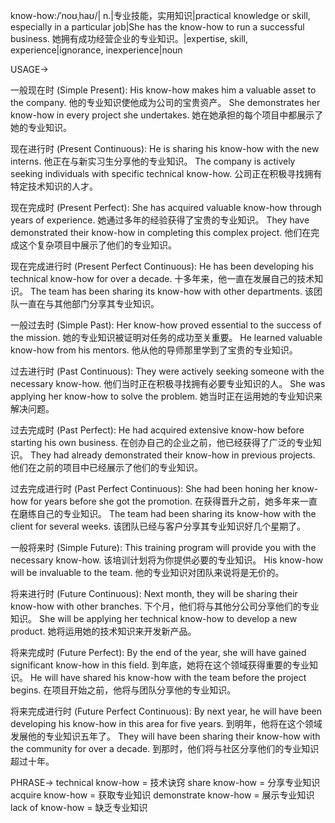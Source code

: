 know-how:/ˈnoʊˌhaʊ/| n.|专业技能，实用知识|practical knowledge or skill, especially in a particular job|She has the know-how to run a successful business. 她拥有成功经营企业的专业知识。|expertise, skill, experience|ignorance, inexperience|noun


USAGE->

一般现在时 (Simple Present):
His know-how makes him a valuable asset to the company. 他的专业知识使他成为公司的宝贵资产。
She demonstrates her know-how in every project she undertakes.  她在她承担的每个项目中都展示了她的专业知识。

现在进行时 (Present Continuous):
He is sharing his know-how with the new interns. 他正在与新实习生分享他的专业知识。
The company is actively seeking individuals with specific technical know-how. 公司正在积极寻找拥有特定技术知识的人才。

现在完成时 (Present Perfect):
She has acquired valuable know-how through years of experience. 她通过多年的经验获得了宝贵的专业知识。
They have demonstrated their know-how in completing this complex project. 他们在完成这个复杂项目中展示了他们的专业知识。

现在完成进行时 (Present Perfect Continuous):
He has been developing his technical know-how for over a decade. 十多年来，他一直在发展自己的技术知识。
The team has been sharing its know-how with other departments. 该团队一直在与其他部门分享其专业知识。


一般过去时 (Simple Past):
Her know-how proved essential to the success of the mission. 她的专业知识被证明对任务的成功至关重要。
He learned valuable know-how from his mentors. 他从他的导师那里学到了宝贵的专业知识。

过去进行时 (Past Continuous):
They were actively seeking someone with the necessary know-how. 他们当时正在积极寻找拥有必要专业知识的人。
She was applying her know-how to solve the problem. 她当时正在运用她的专业知识来解决问题。

过去完成时 (Past Perfect):
He had acquired extensive know-how before starting his own business. 在创办自己的企业之前，他已经获得了广泛的专业知识。
They had already demonstrated their know-how in previous projects. 他们在之前的项目中已经展示了他们的专业知识。


过去完成进行时 (Past Perfect Continuous):
She had been honing her know-how for years before she got the promotion. 在获得晋升之前，她多年来一直在磨练自己的专业知识。
The team had been sharing its know-how with the client for several weeks.  该团队已经与客户分享其专业知识好几个星期了。

一般将来时 (Simple Future):
This training program will provide you with the necessary know-how. 该培训计划将为你提供必要的专业知识。
His know-how will be invaluable to the team. 他的专业知识对团队来说将是无价的。


将来进行时 (Future Continuous):
Next month, they will be sharing their know-how with other branches. 下个月，他们将与其他分公司分享他们的专业知识。
She will be applying her technical know-how to develop a new product. 她将运用她的技术知识来开发新产品。

将来完成时 (Future Perfect):
By the end of the year, she will have gained significant know-how in this field. 到年底，她将在这个领域获得重要的专业知识。
He will have shared his know-how with the team before the project begins. 在项目开始之前，他将与团队分享他的专业知识。

将来完成进行时 (Future Perfect Continuous):
By next year, he will have been developing his know-how in this area for five years. 到明年，他将在这个领域发展他的专业知识五年了。
They will have been sharing their know-how with the community for over a decade. 到那时，他们将与社区分享他们的专业知识超过十年。



PHRASE->
technical know-how = 技术诀窍
share know-how = 分享专业知识
acquire know-how = 获取专业知识
demonstrate know-how = 展示专业知识
lack of know-how = 缺乏专业知识
